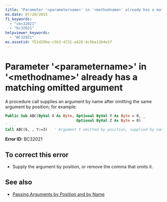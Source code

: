 ```yaml
---
title: "Parameter '<parametername>' in '<methodname>' already has a matching omitted argument"
ms.date: 07/20/2015
f1_keywords: 
  - "vbc32021"
  - "bc32021"
helpviewer_keywords: 
  - "BC32021"
ms.assetid: f51d29ba-c5b3-4731-a426-4c5ba11b4e1f
---
```

# Parameter '\<parametername>' in '\<methodname>' already has a matching omitted argument
A procedure call supplies an argument by name after omitting the same argument by position; for example:  
  
```vb  
Public Sub ABC(ByVal X As Byte, Optional ByVal Y As Byte = 0, _  
                                Optional ByVal Z As Byte = 0)  
' ...  
Call ABC(6, , Y:=3)   ' Argument Y omitted by position, supplied by name.  
```  
  
 **Error ID:** BC32021  
  
## To correct this error  
  
- Supply the argument by position, or remove the comma that omits it.  
  
## See also

- [Passing Arguments by Position and by Name](../../visual-basic/programming-guide/language-features/procedures/passing-arguments-by-position-and-by-name.md)
